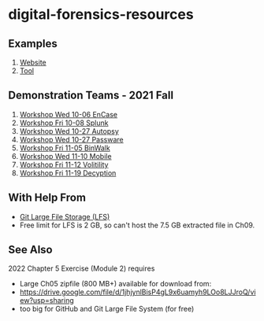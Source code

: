 # digital-forensics-resources

## Examples

1. [Website](https://github.com/denisecase/digital-forensics-website)
2. [Tool](https://ad-exe.s3.amazonaws.com/AccessData_FTK_Imager_4.5.0_%28x64%29.exe)

## Demonstration Teams - 2021 Fall

1. [Workshop Wed 10-06 EnCase](https://github.com/GabrielSolomonHolland/EnCase-Digital-Forensics-Presentation-44386)
2. [Workshop Fri 10-08 Splunk](https://github.com/bben6087/splunk-group-workshop)
3. [Workshop Wed 10-27 Autopsy](https://github.com/Patrick-crtl/Demonstration-Project)
5. [Workshop Wed 10-27 Passware](https://github.com/s529296/Passware-Digital-Forensic-Kit-Demo)
6. [Workshop Fri 11-05 BinWalk](https://github.com/BWeddle/BinwalkGroupProject)
7. [Workshop Wed 11-10 Mobile](https://github.com/mackenziebishop/mobile-forensics)
8. [Workshop Fri 11-12 Volitility](https://github.com/cameronkc/DF-GROUP2-REPO) 
9. [Workshop Fri 11-19 Decyption]()


## With Help From

- [Git Large File Storage (LFS)](https://git-lfs.github.com/)
- Free limit for LFS is 2 GB, so can't host the 7.5 GB extracted file in Ch09.

## See Also

2022 Chapter 5 Exercise (Module 2) requires
- Large Ch05 zipfile (800 MB+) available for download from:
- <https://drive.google.com/file/d/1jhjynlBisP4gL9x6uamyh9LOo8LJJroQ/view?usp=sharing>
- too big for GitHub and Git Large File System (for free)
